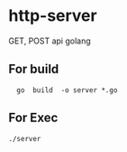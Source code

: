 # http-server
GET, POST api golang
## For build 
```bash:
  go  build  -o server *.go
  ```
## For Exec
```bash:
./server
```
